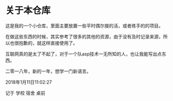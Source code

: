 # 关于本仓库

这是我的一个小仓库，里面主要放置一些平时偶尔接的活，或者练手的的项目。

在做这些东西的时候，其实参考了很多的其他的资源，由于没有及时记录来源，所以也很抱歉的，就这样直接使用了。

互联网真的是太了不起了，对于一个队asp技术一无所知的人，也让我能写出点东西。

二零一八年，新的一年，想学一门新语言。



2018年1月11日11:02:27

记于 学校 宿舍 桌前
